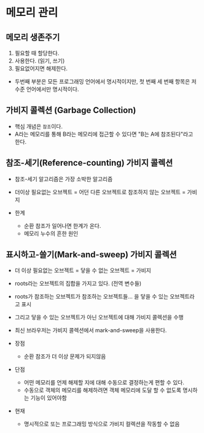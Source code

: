 # 메모리 관리

## 메모리 생존주기

1. 필요할 때 할당한다.
1. 사용한다. (읽기, 쓰기)
1. 필요없어지면 해제한다.

- 두번째 부분은 모든 프로그래밍 언어에서 명시적이지만, 첫 번째 세 번째 항목은 저수준 언어에서만 명시적이다.

## 가비지 콜렉션 (Garbage Collection)

- 핵심 개념은 `참조`이다.
- A라는 메모리를 통해 B라는 메모리에 접근할 수 있다면 "B는 A에 참조된다"라고 한다.

## 참조-세기(Reference-counting) 가비지 콜렉션

- 참조-세기 알고리즘은 가장 소박한 알고리즘
- 더이상 필요없는 오브젝트 = 어던 다른 오브젝트로 참조하지 않는 오브젝트 = 가비지

- 한계 
  - 순환 참조가 일어나면 한계가 온다.
  - 메모리 누수의 흔한 원인

## 표시하고-쓸기(Mark-and-sweep) 가비지 콜렉션

- 더 이상 필요없는 오브젝트 = 닿을 수 없는 오브젝트 = 가비지
- roots라는 오브젝트의 집합을 가지고 있다. (전역 변수들)
- roots가 참조하는 오브젝트가 참조하는 오브젝트들... 을 닿을 수 있는 오브젝트라고 표시
- 그리고 닿을 수 있는 오브젝트가 아닌 오브젝트에 대해 가비지 콜렉션을 수행

- 최신 브라우저는 가비지 콜렉션에서 mark-and-sweep을 사용한다.

- 장점
  - 순환 참조가 더 이상 문제가 되지않음

- 단점
  - 어떤 메모리를 언제 해제할 지에 대해 수동으로 결정하는게 편할 수 있다.
  - 수동으로 객체의 메모리를 해제하려면 객체 메모리에 도달 할 수 없도록 명시하는 기능이 있어야함

- 현재
  - 명시적으로 또는 프로그래밍 방식으로 가비지 컬렉션을 작동할 수 없음
  